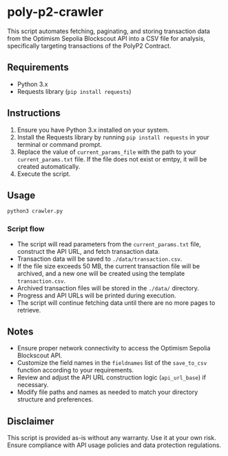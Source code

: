 # poly-p2-crawler

This script automates fetching, paginating, and storing transaction data from the Optimism Sepolia Blockscout API into a CSV file for analysis, specifically targeting transactions of the PolyP2 Contract.

## Requirements

- Python 3.x
- Requests library (`pip install requests`)

## Instructions

1. Ensure you have Python 3.x installed on your system.
2. Install the Requests library by running `pip install requests` in your terminal or command prompt.
3. Replace the value of `current_params_file` with the path to your `current_params.txt` file. If the file does not exist or emtpy, it will be created automatically.
4. Execute the script.

## Usage

``` python
python3 crawler.py
```
### Script flow
- The script will read parameters from the `current_params.txt` file, construct the API URL, and fetch transaction data.
- Transaction data will be saved to `./data/transaction.csv`.
- If the file size exceeds 50 MB, the current transaction file will be archived, and a new one will be created using the template `transaction.csv`.
- Archived transaction files will be stored in the `./data/` directory.
- Progress and API URLs will be printed during execution.
- The script will continue fetching data until there are no more pages to retrieve.

## Notes

- Ensure proper network connectivity to access the Optimism Sepolia Blockscout API.
- Customize the field names in the `fieldnames` list of the `save_to_csv` function according to your requirements.
- Review and adjust the API URL construction logic (`api_url_base`) if necessary.
- Modify file paths and names as needed to match your directory structure and preferences.

## Disclaimer 

This script is provided as-is without any warranty. Use it at your own risk. Ensure compliance with API usage policies and data protection regulations.
